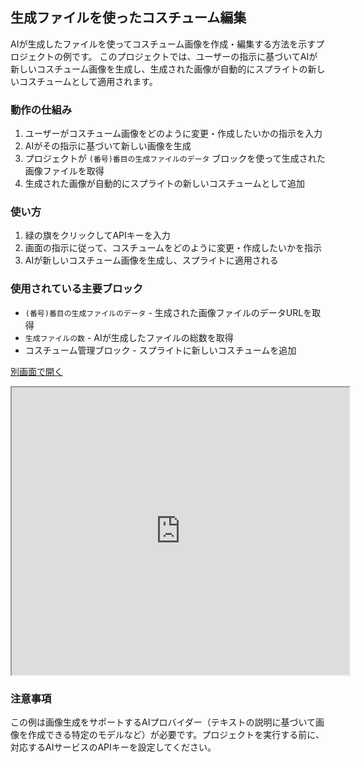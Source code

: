 ## 生成ファイルを使ったコスチューム編集

AIが生成したファイルを使ってコスチューム画像を作成・編集する方法を示すプロジェクトの例です。
このプロジェクトでは、ユーザーの指示に基づいてAIが新しいコスチューム画像を生成し、生成された画像が自動的にスプライトの新しいコスチュームとして適用されます。

### 動作の仕組み

1. ユーザーがコスチューム画像をどのように変更・作成したいかの指示を入力
2. AIがその指示に基づいて新しい画像を生成
3. プロジェクトが ```(番号)番目の生成ファイルのデータ``` ブロックを使って生成された画像ファイルを取得
4. 生成された画像が自動的にスプライトの新しいコスチュームとして追加

### 使い方

1. 緑の旗をクリックしてAPIキーを入力
2. 画面の指示に従って、コスチュームをどのように変更・作成したいかを指示
3. AIが新しいコスチューム画像を生成し、スプライトに適用される

### 使用されている主要ブロック

- ```(番号)番目の生成ファイルのデータ``` - 生成された画像ファイルのデータURLを取得
- ```生成ファイルの数``` - AIが生成したファイルの総数を取得
- コスチューム管理ブロック - スプライトに新しいコスチュームを追加

[別画面で開く](https://xcratch.github.io/editor#https://yokobond.github.io/xcx-gai/docs/ja/gai-costume_editor-ja.sb3)

<iframe src="https://xcratch.github.io/editor/player#https://yokobond.github.io/xcx-gai/docs/ja/gai-costume_editor-ja.sb3" width="540px" height="460px"></iframe>

### 注意事項

この例は画像生成をサポートするAIプロバイダー（テキストの説明に基づいて画像を作成できる特定のモデルなど）が必要です。プロジェクトを実行する前に、対応するAIサービスのAPIキーを設定してください。